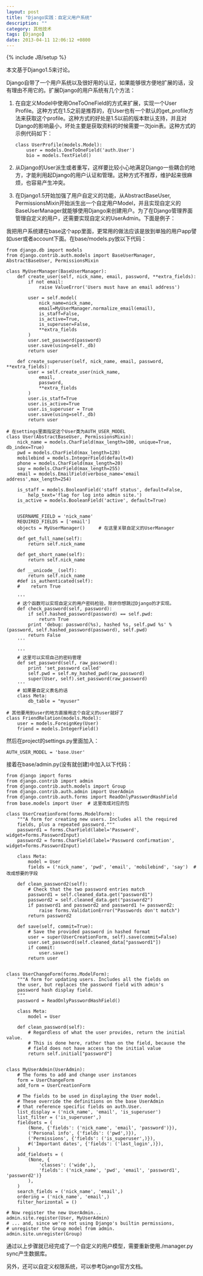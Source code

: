 ```yaml
---
layout: post
title: "Django实践：自定义用户系统"
description: ""
category: 其他技术
tags: [Django]
date: 2013-04-11 12:06:12 +0800
---
```

{% include JB/setup %}

本文基于Django1.5来讨论。

Django自带了一个用户系统以及很好用的认证，如果能够很方便地扩展的话，没有理由不用它的。扩展Django的用户系统有几个方法：

1. 在自定义Model中使用OneToOneField的方式来扩展，实现一个User Profile。这种方式在1.5之前是推荐的，在User也有一个默认的get_profile方法来获取这个profile。这种方式的好处是1.5以前的版本默认支持，并且对Django的影响最小，坏处主要是获取资料的时候需要一次join表。这种方式的示例代码如下：

	```
	class UserProfile(models.Model):
	    user = models.OneToOneField('auth.User')
	    bio = models.TextField()
	```

2. 从Django的User派生或者重写，这样要比较小心地满足Django一些耦合的地方，才能利用起Django的用户认证和管理。这种方式不推荐，维护起来很麻烦，也容易产生冲突。

3. 在Django1.5开始加强了用户自定义的功能，从AbstractBaseUser, PermissionsMixin开始派生出一个自定用户Model，并且实现自定义的BaseUserManager就能够使用Django来创建用户。为了在Django管理界面管理自定义的用户，还需要实现自定义的UserAdmin。下面是例子：

我把用户系统建在base这个app里面，更常用的做法应该是放到单独的用户app譬如user或者account下面。在base/models.py放以下代码：

	from django.db import models
	from django.contrib.auth.models import BaseUserManager, AbstractBaseUser, PermissionsMixin

	class MyUserManager(BaseUserManager):
	    def create_user(self, nick_name, email, password, **extra_fields):
	        if not email:
	            raise ValueError('Users must have an email address')
	 
	        user = self.model(
	            nick_name=nick_name,
	            email=MyUserManager.normalize_email(email),
	            is_staff=False, 
	            is_active=True, 
	            is_superuser=False,
	            **extra_fields
	        )
	        user.set_password(password)
	        user.save(using=self._db)
	        return user
	 
	    def create_superuser(self, nick_name, email, password, **extra_fields):
	        user = self.create_user(nick_name,
	            email,
	            password,
	            **extra_fields
	        )
	        user.is_staff=True
	        user.is_active=True
	        user.is_superuser = True
	        user.save(using=self._db)
	        return user

	# 在settings里面指定这个User类为AUTH_USER_MODEL
	class User(AbstractBaseUser, PermissionsMixin):
	    nick_name = models.CharField(max_length=100, unique=True, db_index=True)
	    pwd = models.CharField(max_length=128)
	    mobilebind = models.IntegerField(default=0)
	    phone = models.CharField(max_length=20)
	    say = models.CharField(max_length=255)
	    email = models.EmailField(verbose_name='email address',max_length=254)

	    is_staff = models.BooleanField('staff status', default=False,
	        help_text='flag for log into admin site.')
	    is_active = models.BooleanField('active', default=True)
	 

	    USERNAME_FIELD = 'nick_name'
	    REQUIRED_FIELDS = ['email']
	    objects = MyUserManager()     # 在这里关联自定义的UserManager

	    def get_full_name(self):
	        return self.nick_name

	    def get_short_name(self):
	        return self.nick_name
	  
	    def __unicode__(self):
	        return self.nick_name
	    #def is_authenticated(self):  
	    #    return True  
	  
	    ''' 
	    # 这个函数可以实现自定义的用户密码检验，除非你想跳过Django的才实现。
	    def check_password(self, password):  
	        if self.hashed_password(password) == self.pwd:  
	            return True
	        print 'debug: password(%s), hashed %s, self.pwd %s' % (password, self.hashed_password(password), self.pwd)
	        return False
	    '''

	    '''
	    # 这里可以实现自己的密码管理
	    def set_password(self, raw_password):
	        print 'set_password called'
	        self.pwd = self.my_hashed_pwd(raw_password)
	        super(User, self).set_password(raw_password)
	    '''
	    # 如果要自定义表名的话
	    class Meta:  
	        db_table = "myuser"

	# 其他要用到user的地方直接用这个自定义的user就好了
	class FriendRelation(models.Model):
	    user = models.ForeignKey(User)
	    friend = models.IntegerField()

然后在project的settings.py里面加入：

	AUTH_USER_MODEL = 'base.User'

接着在base/admin.py(没有就创建)中加入以下代码：

	from django import forms
	from django.contrib import admin
	from django.contrib.auth.models import Group
	from django.contrib.auth.admin import UserAdmin
	from django.contrib.auth.forms import ReadOnlyPasswordHashField
	from base.models import User  # 这里改成对应的包

	class UserCreationForm(forms.ModelForm):
	    """A form for creating new users. Includes all the required
	    fields, plus a repeated password."""
	    password1 = forms.CharField(label='Password', widget=forms.PasswordInput)
	    password2 = forms.CharField(label='Password confirmation', widget=forms.PasswordInput)

	    class Meta:
	        model = User
	        fields = ('nick_name', 'pwd', 'email', 'mobilebind', 'say')  # 改成想要的字段

	    def clean_password2(self):
	        # Check that the two password entries match
	        password1 = self.cleaned_data.get("password1")
	        password2 = self.cleaned_data.get("password2")
	        if password1 and password2 and password1 != password2:
	            raise forms.ValidationError("Passwords don't match")
	        return password2

	    def save(self, commit=True):
	        # Save the provided password in hashed format
	        user = super(UserCreationForm, self).save(commit=False)
	        user.set_password(self.cleaned_data["password1"])
	        if commit:
	            user.save()
	        return user


	class UserChangeForm(forms.ModelForm):
	    """A form for updating users. Includes all the fields on
	    the user, but replaces the password field with admin's
	    password hash display field.
	    """
	    password = ReadOnlyPasswordHashField()

	    class Meta:
	        model = User

	    def clean_password(self):
	        # Regardless of what the user provides, return the initial value.
	        # This is done here, rather than on the field, because the
	        # field does not have access to the initial value
	        return self.initial["password"]


	class MyUserAdmin(UserAdmin):
	    # The forms to add and change user instances
	    form = UserChangeForm
	    add_form = UserCreationForm

	    # The fields to be used in displaying the User model.
	    # These override the definitions on the base UserAdmin
	    # that reference specific fields on auth.User.
	    list_display = ('nick_name', 'email', 'is_superuser')
	    list_filter = ('is_superuser',)
	    fieldsets = (
	        (None, {'fields': ('nick_name', 'email', 'password')}),
	        ('Personal info', {'fields': ('pwd',)}),
	        ('Permissions', {'fields': ('is_superuser',)}),
	        #('Important dates', {'fields': ('last_login',)}),
	    )
	    add_fieldsets = (
	        (None, {
	            'classes': ('wide',),
	            'fields': ('nick_name', 'pwd', 'email', 'password1', 'password2')}
	        ),
	    )
	    search_fields = ('nick_name', 'email',)
	    ordering = ('nick_name', 'email',)
	    filter_horizontal = ()

	# Now register the new UserAdmin...
	admin.site.register(User, MyUserAdmin)
	# ... and, since we're not using Django's builtin permissions,
	# unregister the Group model from admin.
	admin.site.unregister(Group)

通过以上步骤就已经完成了一个自定义的用户模型，需要重新使用./manager.py sync产生数据库。

另外，还可以自定义权限系统，可以参考Django官方文档。





